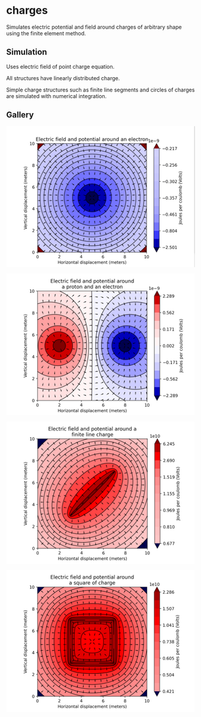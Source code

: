# charges
Simulates electric potential and field around charges of arbitrary shape using the finite element method.

## Simulation
Uses electric field of point charge equation.

All structures have linearly distributed charge.

Simple charge structures such as finite line segments and circles of charges are simulated with numerical integration.

## Gallery
![Electron](gallery/electron.png)

![Proton and electron](gallery/proton_electron.png)

![Finite line charge](gallery/finite_line.png)

![Square charge](gallery/square.png)
